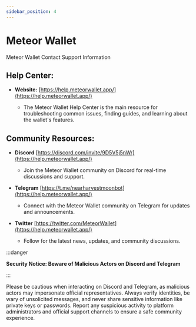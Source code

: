 ```yaml
---
sidebar_position: 4
---
```


# Meteor Wallet

Meteor Wallet Contact Support Information

## **Help Center:**

-   **Website:** [https://help.meteorwallet.app/](https://help.meteorwallet.app/)
    
    -   The Meteor Wallet Help Center is the main resource for troubleshooting common issues, finding guides, and learning about the wallet's features.
        

## **Community Resources:**

-   **Discord** [https://discord.com/invite/9D5V5j5nWr](https://help.meteorwallet.app/)
    
    -   Join the Meteor Wallet community on Discord for real-time discussions and support.
        
-   **Telegram** [https://t.me/nearharvestmoonbot](https://help.meteorwallet.app/)
    
    -   Connect with the Meteor Wallet community on Telegram for updates and announcements.
        
-   **Twitter** [https://twitter.com/MeteorWallet](https://help.meteorwallet.app/)
    
    -   Follow for the latest news, updates, and community discussions.
        
    

:::danger

**Security Notice: Beware of Malicious Actors on Discord and Telegram**

:::

Please be cautious when interacting on Discord and Telegram, as malicious actors may impersonate official representatives. Always verify identities, be wary of unsolicited messages, and never share sensitive information like private keys or passwords. Report any suspicious activity to platform administrators and official support channels to ensure a safe community experience.
